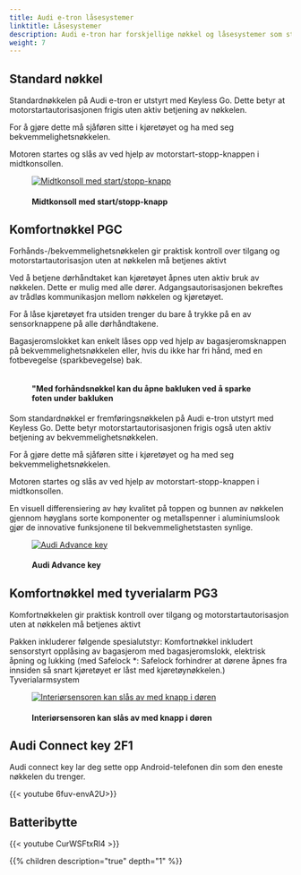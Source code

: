 ```yaml
---
title: Audi e-tron låsesystemer
linktitle: Låsesystemer
description: Audi e-tron har forskjellige nøkkel og låsesystemer som standard eller tileggsutstyr.
weight: 7
---
```

<!-- markdownlint-disable MD033 -->
## Standard nøkkel

Standardnøkkelen på Audi e-tron er utstyrt med Keyless Go. Dette betyr at motorstartautorisasjonen frigis uten aktiv betjening av nøkkelen.

For å gjøre dette må sjåføren sitte i kjøretøyet og ha med seg bekvemmelighetsnøkkelen.

Motoren startes og slås av ved hjelp av motorstart-stopp-knappen i midtkonsollen.

<figure>
    <a href="https://media.electrichasgoneaudi.net/multimedia/models/e-tron/technology/lockingsystems/startbutton.jpg">
        <img src="https://media.electrichasgoneaudi.net/multimedia/models/e-tron/technology/lockingsystems/startbutton.jpg"
        alt="Midtkonsoll med start/stopp-knapp" title="Midtkonsoll med start/stopp-knapp">
    </a>
    <figcaption><h4>Midtkonsoll med start/stopp-knapp</h4></figcaption>
</figure>

## Komfortnøkkel PGC

Forhånds-/bekvemmelighetsnøkkelen gir praktisk kontroll over tilgang og motorstartautorisasjon uten at nøkkelen må betjenes aktivt

Ved å betjene dørhåndtaket kan kjøretøyet åpnes uten aktiv bruk av nøkkelen. Dette er mulig med alle dører. Adgangsautorisasjonen bekreftes av trådløs kommunikasjon mellom nøkkelen og kjøretøyet.

For å låse kjøretøyet fra utsiden trenger du bare å trykke på en av sensorknappene på alle dørhåndtakene.

Bagasjeromslokket kan enkelt låses opp ved hjelp av bagasjeromsknappen på bekvemmelighetsnøkkelen eller, hvis du ikke har fri hånd, med en fotbevegelse (sparkbevegelse) bak.

<figure>
    <a href="https://media.electrichasgoneaudi.net/multimedia/models/e-tron/technology/lockingsystems/kicksensor.jpg">
        <img src="https://media.electrichasgoneaudi.net/multimedia/models/e-tron/technology/lockingsystems/kicksensors.jpg"
        alt=""Med forhåndsnøkkel kan du åpne bakluken ved å sparke foten under bakluken" title=""Med forhåndsnøkkel kan du åpne bakluken ved å sparke foten under bakluken">
    </a>
    <figcaption><h4>"Med forhåndsnøkkel kan du åpne bakluken ved å sparke foten under bakluken</h4></figcaption>
</figure>

Som standardnøkkel er fremføringsnøkkelen på Audi e-tron utstyrt med Keyless Go. Dette betyr
motorstartautorisasjonen frigis også uten aktiv betjening av bekvemmelighetsnøkkelen.

For å gjøre dette må sjåføren sitte i kjøretøyet og ha med seg bekvemmelighetsnøkkelen.

Motoren startes og slås av ved hjelp av motorstart-stopp-knappen i midtkonsollen.

En visuell differensiering av høy kvalitet på toppen og bunnen av nøkkelen gjennom høyglans sorte komponenter og metallspenner i aluminiumslook gjør de innovative funksjonene til bekvemmelighetstasten synlige.

<figure>
    <a href="https://media.electrichasgoneaudi.net/multimedia/models/e-tron/technology/lockingsystems/advancekey.jpg">
        <img src="https://media.electrichasgoneaudi.net/multimedia/models/e-tron/technology/lockingsystems/advancekeys.jpg"
        alt="Audi Advance key" title="Audi Advance key">
    </a>
    <figcaption><h4>Audi Advance key</h4></figcaption>
</figure>

## Komfortnøkkel med tyverialarm PG3

Komfortnøkkelen gir praktisk kontroll over tilgang og motorstartautorisasjon uten at nøkkelen må betjenes aktivt

Pakken inkluderer følgende spesialutstyr:
Komfortnøkkel inkludert sensorstyrt opplåsing av bagasjerom med bagasjeromslokk, elektrisk åpning og lukking (med Safelock *: Safelock forhindrer at dørene åpnes fra innsiden så snart kjøretøyet er låst med kjøretøynøkkelen.)
Tyverialarmsystem

<figure>
    <a href="https://media.electrichasgoneaudi.net/multimedia/models/e-tron/technology/lockingsystems/alarm_sensor_of.jpg">
        <img src="https://media.electrichasgoneaudi.net/multimedia/models/e-tron/technology/lockingsystems/alarm_sensor_ofs.jpg"
        alt="Interiørsensoren kan slås av med knapp i døren" title="Interiørsensoren kan slås av med knapp i døren">
    </a>
    <figcaption><h4>Interiørsensoren kan slås av med knapp i døren</h4></figcaption>
</figure>

## Audi Connect key 2F1

Audi connect key lar deg sette opp Android-telefonen din som den eneste nøkkelen du trenger.

{{< youtube 6fuv-envA2U>}}

## Batteribytte

{{< youtube CurWSFtxRl4 >}}

{{% children description="true" depth="1" %}}
